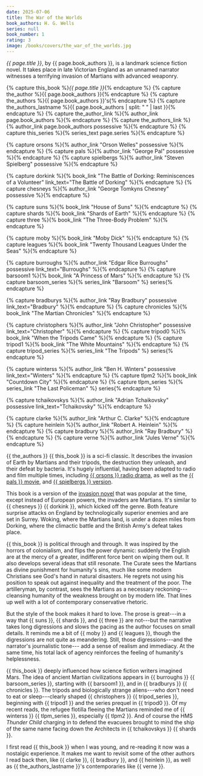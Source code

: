 ```yaml
---
date: 2025-07-06
title: The War of the Worlds
book_authors: H. G. Wells
series: null
book_number: 1
rating: 3
image: /books/covers/the_war_of_the_worlds.jpg
---
```


<cite class="book-title">{{ page.title }}</cite>, by <span
class="author-name">{{ page.book_authors }}</span>, is a landmark science
fiction novel. It takes place in late Victorian England as an unnamed narrator
witnesses a terrifying invasion of Martians with advanced weaponry.

{% capture this_book %}<cite class="book-title">{{ page.title }}</cite>{% endcapture %}
{% capture the_author %}<span class="author-name">{{ page.book_authors }}</span>{% endcapture %}
{% capture the_authors %}<span class="author-name">{{ page.book_authors }}</span>'s{% endcapture %}
{% capture the_authors_lastname %}<span class="author-name">{{ page.book_authors | split: " " | last }}</span>{% endcapture %}
{% capture the_author_link %}{% author_link page.book_authors %}{% endcapture %}
{% capture the_authors_link %}{% author_link page.book_authors possessive %}{% endcapture %}
{% capture this_series %}{% series_text page.series %}{% endcapture %}

{% capture orsons %}{% author_link "Orson Welles" possessive %}{% endcapture %}
{% capture pals %}{% author_link "George Pal" possessive %}{% endcapture %}
{% capture spielbergs %}{% author_link "Steven Spielberg" possessive %}{% endcapture %}

{% capture dorkink %}{% book_link "The Battle of Dorking: Reminiscences of a Volunteer" link_text="The Battle of Dorking" %}{% endcapture %}
{% capture chesneys %}{% author_link "George Tomkyns Chesney" possessive %}{% endcapture %}

{% capture suns %}{% book_link "House of Suns" %}{% endcapture %}
{% capture shards %}{% book_link "Shards of Earth" %}{% endcapture %}
{% capture three %}{% book_link "The Three-Body Problem" %}{% endcapture %}

{% capture moby %}{% book_link "Moby Dick" %}{% endcapture %}
{% capture leagues  %}{% book_link "Twenty Thousand Leagues Under the Seas" %}{% endcapture %}

{% capture burroughs %}{% author_link "Edgar Rice Burroughs" possessive link_text="Burroughs" %}{% endcapture %}
{% capture barsoom1 %}{% book_link "A Princess of Mars" %}{% endcapture %}
{% capture barsoom_series %}{% series_link "Barsoom" %} series{% endcapture %}

{% capture bradburys  %}{% author_link "Ray Bradbury" possessive link_text="Bradbury" %}{% endcapture %}
{% capture chronicles %}{% book_link "The Martian Chronicles" %}{% endcapture %}

{% capture christophers %}{% author_link "John Christopher" possessive link_text="Christopher" %}{% endcapture %}
{% capture tripod0 %}{% book_link "When the Tripods Came" %}{% endcapture %}
{% capture tripod1 %}{% book_link "The White Mountains" %}{% endcapture %}
{% capture tripod_series %}{% series_link "The Tripods" %} series{% endcapture %}

{% capture winterss %}{% author_link "Ben H. Winters" possessive link_text="Winters" %}{% endcapture %}
{% capture tlpm2 %}{% book_link "Countdown City" %}{% endcapture %}
{% capture tlpm_series %}{% series_link "The Last Policeman" %} series{% endcapture %}

{% capture tchaikovskys %}{% author_link "Adrian Tchaikovsky" possessive link_text="Tchaikovsky" %}{% endcapture %}

{% capture clarke %}{% author_link "Arthur C. Clarke" %}{% endcapture %}
{% capture heinlein %}{% author_link "Robert A. Heinlein" %}{% endcapture %}
{% capture bradbury %}{% author_link "Ray Bradbury" %}{% endcapture %}
{% capture verne %}{% author_link "Jules Verne" %}{% endcapture %}

{{ the_authors }} {{ this_book }} is a sci-fi classic. It describes the
invasion of Earth by Martians and their tripods, the destruction they unleash,
and their defeat by bacteria. It's hugely influential, having been adapted to
radio and film multiple times, including [{{ orsons }} radio drama][radio], as
well as the [{{ pals }} movie][pal], and [{{ spielbergs }}
version][spielberg].

[radio]: https://en.wikipedia.org/wiki/The_War_of_the_Worlds_(1938_radio_drama)
[pal]: https://en.wikipedia.org/wiki/The_War_of_the_Worlds_(1953_film)
[spielberg]: https://en.wikipedia.org/wiki/War_of_the_Worlds_(2005_film)

This book is a version of the [invasion novel][invasion] that was popular at
the time, except instead of European powers, the invaders are Martians. It's
similar to {{ chesneys }} {{ dorkink }}, which kicked off the genre. Both
feature surprise attacks on England by technologically superior enemies and
are set in Surrey. Woking, where the Martians land, is under a dozen miles
from Dorking, where the climactic battle and the British Army's defeat takes
place.

[invasion]: https://en.wikipedia.org/wiki/Invasion_literature

{{ this_book }} is political through and through. It was inspired by the
horrors of colonialism, and flips the power dynamic: suddenly the English are
at the mercy of a greater, indifferent force bent on wiping them out. It also
develops several ideas that still resonate. The Curate sees the Martians as
divine punishment for humanity's sins, much like some modern Christians see
God's hand in natural disasters. He regrets not using his position to speak
out against inequality and the treatment of the poor. The artilleryman, by
contrast, sees the Martians as a necessary reckoning---cleansing humanity of
the weakness brought on by modern life. That lines up well with a lot of
contemporary conservative rhetoric.
 
But the style of the book makes it hard to love. The prose is great---in a way
that {{ suns }}, {{ shards }}, and {{ three }} are not---but the narrative
takes long digressions and slows the pacing as the author focuses on small
details. It reminds me a bit of {{ moby }} and {{ leagues }}, though the
digressions are not quite as meandering. Still, those digressions---and the
narrator's journalistic tone--- add a sense of realism and immediacy. At the
same time, his total lack of agency reinforces the feeling of humanity's
helplessness.

{{ this_book }} deeply influenced how science fiction writers imagined Mars.
The idea of ancient Martian civilizations appears in {{ burroughs }} {{
barsoom_series }}, starting with {{ barsoom1 }}, and in {{ bradburys }} {{
chronicles }}. The tripods and biologically strange aliens---who don't need to
eat or sleep---clearly shaped {{ christophers }} {{ tripod_series }},
beginning with {{ tripod1 }} and the series prequel in {{ tripod0 }}. Of my
recent reads, the refugee flotilla fleeing the Martians reminded me of {{
winterss }} {{ tlpm_series }}, especially {{ tlpm2 }}. And of course the HMS
_Thunder Child_ charging in to defend the evacuees brought to mind the ship of
the same name facing down the Architects in {{ tchaikovskys }} {{ shards }}.

I first read {{ this_book }} when I was young, and re-reading it now was a
nostalgic experience. It makes me want to revisit some of the other authors I
read back then, like {{ clarke }}, {{ bradbury }}, and {{ heinlein }}, as well
as {{ the_authors_lastname }}'s contemporaries like {{ verne }}.
